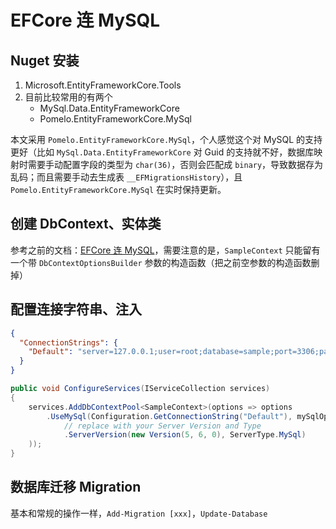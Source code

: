 # EFCore 连 MySQL

## Nuget 安装

1. Microsoft.EntityFrameworkCore.Tools
2. 目前比较常用的有两个
    - MySql.Data.EntityFrameworkCore
    - Pomelo.EntityFrameworkCore.MySql

本文采用 `Pomelo.EntityFrameworkCore.MySql`，个人感觉这个对 MySQL 的支持更好（比如 `MySql.Data.EntityFrameworkCore` 对 Guid 的支持就不好，数据库映射时需要手动配置字段的类型为 `char(36)`，否则会匹配成 `binary`，导致数据存为乱码；而且需要手动去生成表 `__EFMigrationsHistory`），且 `Pomelo.EntityFrameworkCore.MySql` 在实时保持更新。

## 创建 DbContext、实体类

参考之前的文档：[EFCore 连 MySQL](./ef-core.md)，需要注意的是，`SampleContext` 只能留有一个带 `DbContextOptionsBuilder` 参数的构造函数（把之前空参数的构造函数删掉）

## 配置连接字符串、注入

```json
{
  "ConnectionStrings": {
    "Default": "server=127.0.0.1;user=root;database=sample;port=3306;password=123456;SslMode=None"
  }
}
```

```csharp
public void ConfigureServices(IServiceCollection services)
{
    services.AddDbContextPool<SampleContext>(options => options
        .UseMySql(Configuration.GetConnectionString("Default"), mySqlOptions => mySqlOptions
            // replace with your Server Version and Type
            .ServerVersion(new Version(5, 6, 0), ServerType.MySql)
    ));
}
```

## 数据库迁移 Migration

基本和常规的操作一样，`Add-Migration [xxx]`，`Update-Database`
